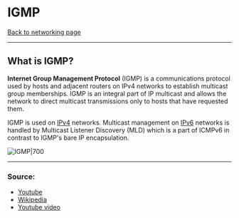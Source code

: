 # IGMP
[Back to networking page](./index.md)

---

## What is IGMP?
**Internet Group Management Protocol** (IGMP) is a communications protocol used by hosts and adjacent routers on IPv4 networks to establish multicast group memberships. IGMP is an integral part of IP multicast and allows the network to direct multicast transmissions only to hosts that have requested them.

IGMP is used on [IPv4](IPv4.md) networks. Multicast management on [IPv6](IPv6.md) networks is handled by Multicast Listener Discovery (MLD) which is a part of ICMPv6 in contrast to IGMP's bare IP encapsulation.

![IGMP|700](https://networklessons.com/wp-content/uploads/2018/02/multicast-igmp-proxy-example.png)

---

### Source:
- [Youtube](https://youtu.be/eBHwkyWgVaM)
- [Wikipedia](https://en.wikipedia.org/wiki/Internet_Group_Management_Protocol)
- [Youtube video](https://youtu.be/VfWbb3qB4c4)